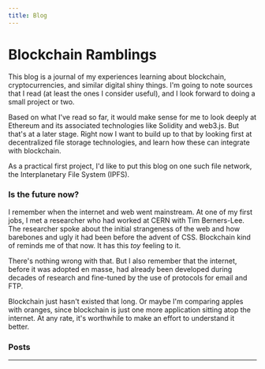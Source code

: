 ```yaml
---
title: Blog
---
```



# Blockchain Ramblings

This blog is a journal of my experiences learning about blockchain, cryptocurrencies, and similar digital shiny things. I'm going to note sources that I read (at least the ones I consider useful), and I look forward to doing a small project or two.

Based on what I've read so far, it would make sense for me to look deeply at Ethereum and its associated technologies like Solidity and web3.js. But that's at a later stage. Right now I want to build up to that by looking first at decentralized file storage technologies, and learn how these can integrate with blockchain.

As a practical first project, I'd like to put this blog on one such file network, the Interplanetary File System (IPFS).

### Is the future now?

I remember when the internet and web went mainstream. At one of my first jobs, I met a researcher who had worked at CERN with Tim Berners-Lee. The researcher spoke about the initial strangeness of the web and how barebones and ugly it had been before the advent of CSS. Blockchain kind of reminds me of that now. It has this _toy_ feeling to it.

There's nothing wrong with that. But I also remember that the internet, before it was adopted en masse, had already been developed during decades of research and fine-tuned by the use of protocols for email and FTP.

Blockchain just hasn't existed that long. Or maybe I'm comparing apples with oranges, since blockchain is just one more application sitting atop the internet. At any rate, it's worthwhile to make an effort to understand it better.

### Posts

<hr/>

